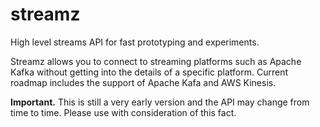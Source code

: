 # streamz
High level streams API for fast prototyping and experiments.

Streamz allows you to connect to streaming platforms such as Apache Kafka without getting into the details of a specific platform. Current roadmap includes the support of Apache Kafa and AWS Kinesis. 

**Important.** This is still a very early version and the API may change from time to time. Please use with consideration of this fact.
